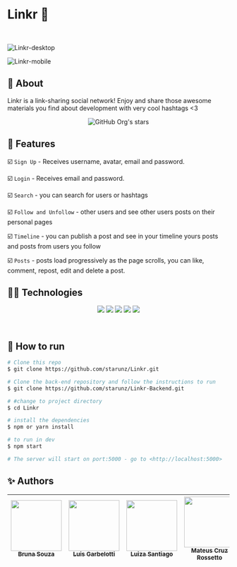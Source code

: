 <h1 >  Linkr  🔗  &nbsp  </h1><br>

![Linkr-desktop](https://user-images.githubusercontent.com/92904799/178397428-6734a2d1-c2e6-4c8d-87ff-f7bd160359f8.gif)

![Linkr-mobile](https://user-images.githubusercontent.com/92904799/178397397-6ad22e5a-b378-4db5-a8d0-7697128e740a.gif)


</div>

##  :link: About

Linkr is a link-sharing social network! Enjoy and share those awesome materials you find about development with very cool hashtags <3

<div align="center">

![GitHub Org's stars](https://img.shields.io/github/stars/lusntgo?style=social)

</div>

## :hammer: Features

:ballot_box_with_check: `Sign Up` - Receives username, avatar, email and password.

:ballot_box_with_check: `Login` - Receives email and password.

:ballot_box_with_check: `Search` - you can search for users or hashtags

:ballot_box_with_check: `Follow and Unfollow` - other users and see other users posts on their personal pages

:ballot_box_with_check: `Timeline` - you can publish a post and see in your timeline yours posts and posts from users you follow

:ballot_box_with_check: `Posts` - posts load progressively as the page scrolls, you can like, comment, repost, edit and delete a post.
## :woman_technologist: Technologies

<p align="center">
<img src="https://img.shields.io/badge/HTML5-E34F26?style=for-the-badge&logo=html5&logoColor=white" />
<img src="https://img.shields.io/badge/CSS3-1572B6?style=for-the-badge&logo=css3&logoColor=white" />
<img src="https://img.shields.io/badge/JavaScript-F7DF1E?style=for-the-badge&logo=javascript&logoColor=black" />
<img src="https://img.shields.io/badge/React-20232A?style=for-the-badge&logo=react&logoColor=61DAFB"/>
<img src="https://img.shields.io/badge/styled--components-DB7093?style=for-the-badge&logo=styled-components&logoColor=white" />

  

</p>
<br>  

## :tada: How to run

```bash
# Clone this repo
$ git clone https://github.com/starunz/Linkr.git

# Clone the back-end repository and follow the instructions to run
$ git clone https://github.com/starunz/Linkr-Backend.git

# #change to project directory
$ cd Linkr

# install the dependencies
$ npm or yarn install

# to run in dev
$ npm start

# The server will start on port:5000 - go to <http://localhost:5000>
```

## :sparkles: Authors

| [<img src="https://avatars.githubusercontent.com/starunz" width=115><br><sub>Bruna Souza</sub>](https://github.com/starunz) |  [<img src="https://avatars.githubusercontent.com/luis-garbelotti" width=115><br><sub>Luis Garbelotti</sub>](https://github.com/luis-garbelotti) |  [<img src="https://avatars.githubusercontent.com/lusntgo" width=115><br><sub>Luiza Santiago</sub></sub>](https://github.com/lusntgo) |  [<img src="https://avatars.githubusercontent.com/Mateusr337" width=115><br><sub>Mateus Cruz Rossetto</sub>](https://github.com/Mateusr337) |  [<img src="https://avatars.githubusercontent.com/thalesor" width=115><br><sub>Thales de Oliveira Ruano</sub>](https://github.com/thalesor) 
| :---: | :---: | :---: | :---: | :---: |


